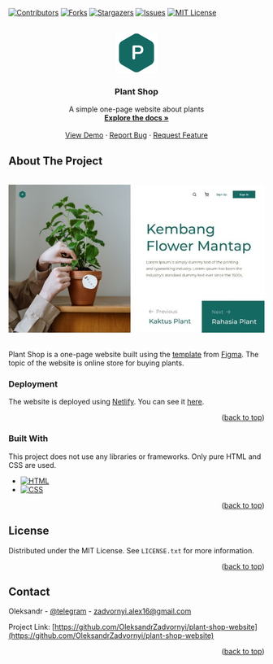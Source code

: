 <!-- Improved compatibility of back to top link: See: https://github.com/othneildrew/Best-README-Template/pull/73 -->
<a name="readme-top"></a>


<!-- PROJECT SHIELDS -->
[![Contributors][contributors-shield]][contributors-url]
[![Forks][forks-shield]][forks-url]
[![Stargazers][stars-shield]][stars-url]
[![Issues][issues-shield]][issues-url]
[![MIT License][license-shield]][license-url]


<!-- PROJECT LOGO -->
<br />
<div align="center">
  <a href="https://github.com/github_username/repo_name">
    <img src="logo.png" alt="Logo" width="80" height="80">
  </a>

<h3 align="center">Plant Shop</h3>

  <p align="center">
    A simple one-page website about plants
    <br />
    <a href="https://github.com/OleksandrZadvornyi/plant-shop-website"><strong>Explore the docs »</strong></a>
    <br />
    <br />
    <a href="https://github.com/OleksandrZadvornyi/plant-shop-website">View Demo</a>
    ·
    <a href="https://github.com/OleksandrZadvornyi/plant-shop-website/issues">Report Bug</a>
    ·
    <a href="https://github.com/OleksandrZadvornyi/plant-shop-website/issues">Request Feature</a>
  </p>
</div>


<!-- ABOUT THE PROJECT -->
## About The Project

<div align="center">
  <br/>
  <a href="https://myplantshop.netlify.app/"><img src="website-preview.jpg" width="750" title="hover text"></a>
  <br/><br/>
</div>

Plant Shop is a one-page website built using the [template](https://www.figma.com/file/r74vhd12rfrukxGazYRSkf/Plant-shop?node-id=0%3A1&mode=dev) from [Figma](https://www.figma.com/). The topic of the website is online store for buying plants.


### Deployment

The website is deployed using [Netlify](https://www.netlify.com/). You can see it [here]().

<p align="right">(<a href="#readme-top">back to top</a>)</p>


### Built With

This project does not use any libraries or frameworks. Only pure HTML and CSS are used.

* [![HTML][HTML]][HTML-url]
* [![CSS][CSS]][CSS-url]

<p align="right">(<a href="#readme-top">back to top</a>)</p>


## License

Distributed under the MIT License. See `LICENSE.txt` for more information.

<p align="right">(<a href="#readme-top">back to top</a>)</p>


<!-- CONTACT -->
## Contact

Oleksandr - [@telegram](https://t.me/oleksandr_zadvornyi) - zadvornyi.alex16@gmail.com

Project Link: [https://github.com/OleksandrZadvornyi/plant-shop-website](https://github.com/OleksandrZadvornyi/plant-shop-website)

<p align="right">(<a href="#readme-top">back to top</a>)</p>


<!-- MARKDOWN LINKS & IMAGES -->
<!-- https://www.markdownguide.org/basic-syntax/#reference-style-links -->
[contributors-shield]: https://img.shields.io/github/contributors/OleksandrZadvornyi/plant-shop-website.svg?style=for-the-badge
[contributors-url]: https://github.com/OleksandrZadvornyi/plant-shop-website/graphs/contributors
[forks-shield]: https://img.shields.io/github/forks/OleksandrZadvornyi/plant-shop-website.svg?style=for-the-badge
[forks-url]: https://github.com/OleksandrZadvornyi/plant-shop-website/network/members
[stars-shield]: https://img.shields.io/github/stars/OleksandrZadvornyi/plant-shop-website.svg?style=for-the-badge
[stars-url]: https://github.com/OleksandrZadvornyi/plant-shop-website/stargazers
[issues-shield]: https://img.shields.io/github/issues/OleksandrZadvornyi/plant-shop-website.svg?style=for-the-badge
[issues-url]: https://github.com/OleksandrZadvornyi/plant-shop-website/issues
[license-shield]: https://img.shields.io/github/license/othneildrew/Best-README-Template.svg?style=for-the-badge
[license-url]: https://github.com/othneildrew/Best-README-Template/blob/master/LICENSE.txt
[product-screenshot]: website-preview.png
[HTML]: https://img.shields.io/badge/HTML-239120?style=for-the-badge&logo=html5&logoColor=white
[HTML-url]: https://developer.mozilla.org/en-US/docs/Web/HTML
[CSS]: https://img.shields.io/badge/CSS-239120?&style=for-the-badge&logo=css3&logoColor=white
[CSS-url]: https://developer.mozilla.org/en-US/docs/Web/CSS
